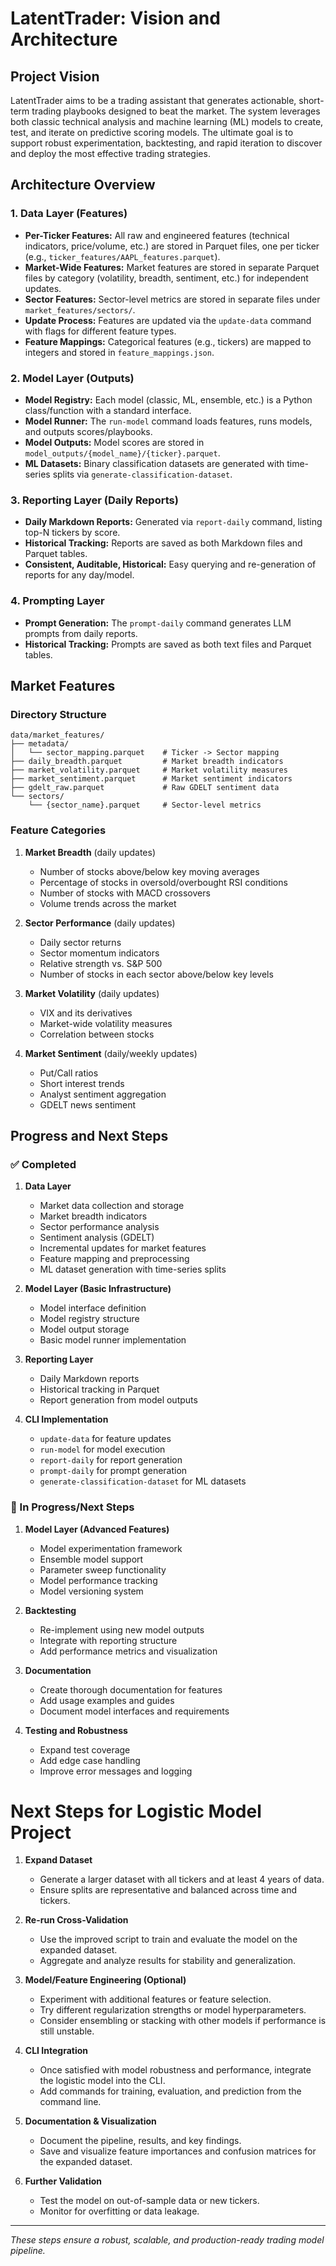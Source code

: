 # LatentTrader: Vision and Architecture

## Project Vision
LatentTrader aims to be a trading assistant that generates actionable, short-term trading playbooks designed to beat the market. The system leverages both classic technical analysis and machine learning (ML) models to create, test, and iterate on predictive scoring models. The ultimate goal is to support robust experimentation, backtesting, and rapid iteration to discover and deploy the most effective trading strategies.

## Architecture Overview

### 1. Data Layer (Features)
- **Per-Ticker Features:** All raw and engineered features (technical indicators, price/volume, etc.) are stored in Parquet files, one per ticker (e.g., `ticker_features/AAPL_features.parquet`).
- **Market-Wide Features:** Market features are stored in separate Parquet files by category (volatility, breadth, sentiment, etc.) for independent updates.
- **Sector Features:** Sector-level metrics are stored in separate files under `market_features/sectors/`.
- **Update Process:** Features are updated via the `update-data` command with flags for different feature types.
- **Feature Mappings:** Categorical features (e.g., tickers) are mapped to integers and stored in `feature_mappings.json`.

### 2. Model Layer (Outputs)
- **Model Registry:** Each model (classic, ML, ensemble, etc.) is a Python class/function with a standard interface.
- **Model Runner:** The `run-model` command loads features, runs models, and outputs scores/playbooks.
- **Model Outputs:** Model scores are stored in `model_outputs/{model_name}/{ticker}.parquet`.
- **ML Datasets:** Binary classification datasets are generated with time-series splits via `generate-classification-dataset`.

### 3. Reporting Layer (Daily Reports)
- **Daily Markdown Reports:** Generated via `report-daily` command, listing top-N tickers by score.
- **Historical Tracking:** Reports are saved as both Markdown files and Parquet tables.
- **Consistent, Auditable, Historical:** Easy querying and re-generation of reports for any day/model.

### 4. Prompting Layer
- **Prompt Generation:** The `prompt-daily` command generates LLM prompts from daily reports.
- **Historical Tracking:** Prompts are saved as both text files and Parquet tables.

## Market Features

### Directory Structure
```
data/market_features/
├── metadata/
│   └── sector_mapping.parquet    # Ticker -> Sector mapping
├── daily_breadth.parquet         # Market breadth indicators
├── market_volatility.parquet     # Market volatility measures
├── market_sentiment.parquet      # Market sentiment indicators
├── gdelt_raw.parquet             # Raw GDELT sentiment data
└── sectors/
    └── {sector_name}.parquet     # Sector-level metrics
```

### Feature Categories

1. **Market Breadth** (daily updates)
   - Number of stocks above/below key moving averages
   - Percentage of stocks in oversold/overbought RSI conditions
   - Number of stocks with MACD crossovers
   - Volume trends across the market

2. **Sector Performance** (daily updates)
   - Daily sector returns
   - Sector momentum indicators
   - Relative strength vs. S&P 500
   - Number of stocks in each sector above/below key levels

3. **Market Volatility** (daily updates)
   - VIX and its derivatives
   - Market-wide volatility measures
   - Correlation between stocks

4. **Market Sentiment** (daily/weekly updates)
   - Put/Call ratios
   - Short interest trends
   - Analyst sentiment aggregation
   - GDELT news sentiment

## Progress and Next Steps

### ✅ Completed
1. **Data Layer**
   - Market data collection and storage
   - Market breadth indicators
   - Sector performance analysis
   - Sentiment analysis (GDELT)
   - Incremental updates for market features
   - Feature mapping and preprocessing
   - ML dataset generation with time-series splits

2. **Model Layer (Basic Infrastructure)**
   - Model interface definition
   - Model registry structure
   - Model output storage
   - Basic model runner implementation

3. **Reporting Layer**
   - Daily Markdown reports
   - Historical tracking in Parquet
   - Report generation from model outputs

4. **CLI Implementation**
   - `update-data` for feature updates
   - `run-model` for model execution
   - `report-daily` for report generation
   - `prompt-daily` for prompt generation
   - `generate-classification-dataset` for ML datasets

### 🚧 In Progress/Next Steps
1. **Model Layer (Advanced Features)**
   - Model experimentation framework
   - Ensemble model support
   - Parameter sweep functionality
   - Model performance tracking
   - Model versioning system

2. **Backtesting**
   - Re-implement using new model outputs
   - Integrate with reporting structure
   - Add performance metrics and visualization

3. **Documentation**
   - Create thorough documentation for features
   - Add usage examples and guides
   - Document model interfaces and requirements

4. **Testing and Robustness**
   - Expand test coverage
   - Add edge case handling
   - Improve error messages and logging

# Next Steps for Logistic Model Project

1. **Expand Dataset**
   - Generate a larger dataset with all tickers and at least 4 years of data.
   - Ensure splits are representative and balanced across time and tickers.

2. **Re-run Cross-Validation**
   - Use the improved script to train and evaluate the model on the expanded dataset.
   - Aggregate and analyze results for stability and generalization.

3. **Model/Feature Engineering (Optional)**
   - Experiment with additional features or feature selection.
   - Try different regularization strengths or model hyperparameters.
   - Consider ensembling or stacking with other models if performance is still unstable.

4. **CLI Integration**
   - Once satisfied with model robustness and performance, integrate the logistic model into the CLI.
   - Add commands for training, evaluation, and prediction from the command line.

5. **Documentation & Visualization**
   - Document the pipeline, results, and key findings.
   - Save and visualize feature importances and confusion matrices for the expanded dataset.

6. **Further Validation**
   - Test the model on out-of-sample data or new tickers.
   - Monitor for overfitting or data leakage.

---

*These steps ensure a robust, scalable, and production-ready trading model pipeline.*

